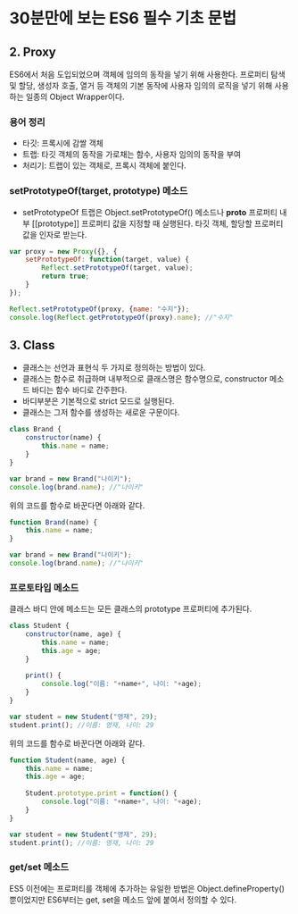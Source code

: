 # 30분만에 보는 ES6 필수 기초 문법

## 2. Proxy
ES6에서 처음 도입되었으며 객체에 임의의 동작을 넣기 위해 사용한다. 프로퍼티 탐색 및 할당, 생성자 호출, 열거 등 객체의 기본 동작에 사용자 임의의 로직을 넣기 위해 사용하는 일종의 Object Wrapper이다.
### 용어 정리
- 타깃: 프록시에 감쌀 객체
- 트랩: 타깃 객체의 동작을 가로채는 함수, 사용자 임의의 동작을 부여
- 처리기: 트랩이 있는 객체로, 프록시 객체에 붙인다.

### setPrototypeOf(target, prototype) 메소드
- setPrototypeOf 트랩은 Object.setPrototypeOf() 메소드나 __proto__ 프로퍼티 내부 [[prototype]] 프로퍼티 값을 지정할 때 실행된다. 타깃 객체, 할당할 프로퍼티 값을 인자로 받는다.
```javascript
var proxy = new Proxy({}, {
    setPrototypeOf: function(target, value) {
        Reflect.setPrototypeOf(target, value);
        return true;
    }
});

Reflect.setPrototypeOf(proxy, {name: "수지"});
console.log(Reflect.getPrototypeOf(proxy).name); //"수지"
```

## 3. Class
- 클래스는 선언과 표현식 두 가지로 정의하는 방법이 있다.
- 클래스는 함수로 취급하며 내부적으로 클래스명은 함수명으로, constructor 메소드 바디는 함수 바디로 간주한다.
- 바디부분은 기본적으로 strict 모드로 실행된다.
- 클래스는 그저 함수를 생성하는 새로운 구문이다.
```javascript
class Brand {
    constructor(name) {
        this.name = name;
    }
}

var brand = new Brand("나이키");
console.log(brand.name); //"나이키"
```
위의 코드를 함수로 바꾼다면 아래와 같다.
```javascript
function Brand(name) {
    this.name = name;
}

var brand = new Brand("나이키");
console.log(brand.name); //"나이키"
```
### 프로토타입 메소드
클래스 바디 안에 메소드는 모든 클래스의 prototype 프로퍼티에 추가된다.
```javascript
class Student {
    constructor(name, age) {
        this.name = name;
        this.age = age;
    }
    
    print() {
        console.log("이름: "+name+", 나이: "+age);
    }
}

var student = new Student("영재", 29);
student.print(); //이름: 영재, 나이: 29
```
위의 코드를 함수로 바꾼다면 아래와 같다.
```javascript
function Student(name, age) {
    this.name = name;
    this.age = age;
    
    Student.prototype.print = function() {
        console.log("이름: "+name+", 나이: "+age);
    }
}

var student = new Student("영재", 29);
student.print(); //이름: 영재, 나이: 29
```

### get/set 메소드
ES5 이전에는 프로퍼티를 객체에 추가하는 유일한 방법은 Object.defineProperty() 뿐이었지만 ES6부터는 get, set을 메소드 앞에 붙여서 정의할 수 있다.
